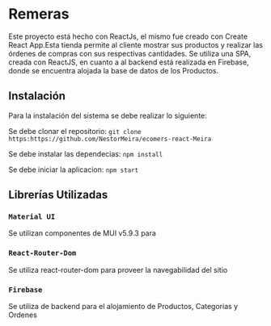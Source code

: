 # Remeras

Este proyecto está hecho con ReactJs, el mismo fue creado con Create React App.Esta tienda permite al cliente mostrar sus productos  y realizar las órdenes de compras con sus respectivas cantidades.
Se utiliza una SPA, creada con ReactJS, en cuanto a al backend está realizada en Firebase, donde se encuentra alojada la base de datos de los Productos.


## Instalación
Para la instalación del sistema se debe realizar lo siguiente:

Se debe clonar el repositorio:
`git clone https:https://github.com/NestorMeira/ecomers-react-Meira`

Se debe instalar las dependecias:
`npm install`

Se debe iniciar la aplicacion:
`npm start`



## Librerías Utilizadas

### `Material UI`

Se utilizan componentes de MUI v5.9.3 para 

### `React-Router-Dom`

Se utiliza react-router-dom para proveer la navegabilidad del sitio


### `Firebase`

Se utiliza de backend para el alojamiento de Productos, Categorias y Ordenes

